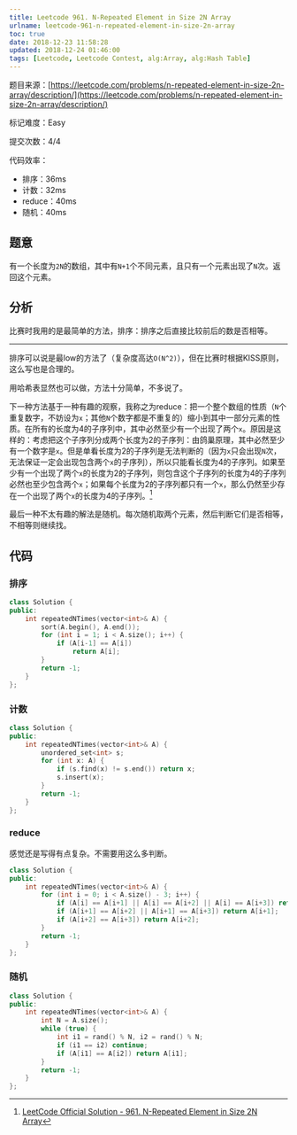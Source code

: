 ```yaml
---
title: Leetcode 961. N-Repeated Element in Size 2N Array
urlname: leetcode-961-n-repeated-element-in-size-2n-array
toc: true
date: 2018-12-23 11:58:28
updated: 2018-12-24 01:46:00
tags: [Leetcode, Leetcode Contest, alg:Array, alg:Hash Table]
---
```


题目来源：[https://leetcode.com/problems/n-repeated-element-in-size-2n-array/description/](https://leetcode.com/problems/n-repeated-element-in-size-2n-array/description/)

标记难度：Easy

提交次数：4/4

代码效率：

* 排序：36ms
* 计数：32ms
* reduce：40ms
* 随机：40ms

## 题意

有一个长度为`2N`的数组，其中有`N+1`个不同元素，且只有一个元素出现了`N`次。返回这个元素。

## 分析

比赛时我用的是最简单的方法，排序：排序之后直接比较前后的数是否相等。

---

排序可以说是最low的方法了（复杂度高达`O(N^2)`），但在比赛时根据KISS原则，这么写也是合理的。

用哈希表显然也可以做，方法十分简单，不多说了。

下一种方法基于一种有趣的观察，我称之为reduce：把一个整个数组的性质（`N`个重复数字，不妨设为`x`；其他`N`个数字都是不重复的）缩小到其中一部分元素的性质。在所有的长度为4的子序列中，其中必然至少有一个出现了两个`x`。原因是这样的：考虑把这个子序列分成两个长度为2的子序列：由鸽巢原理，其中必然至少有一个数字是`x`。但是单看长度为2的子序列是无法判断的（因为`x`只会出现`N`次，无法保证一定会出现包含两个`x`的子序列），所以只能看长度为4的子序列。如果至少有一个出现了两个`x`的长度为2的子序列，则包含这个子序列的长度为4的子序列必然也至少包含两个`x`；如果每个长度为2的子序列都只有一个`x`，那么仍然至少存在一个出现了两个`x`的长度为4的子序列。[^solution]

[^solution]: [LeetCode Official Solution - 961. N-Repeated Element in Size 2N Array](https://leetcode.com/problems/n-repeated-element-in-size-2n-array/discuss/208317/C++-2-lines-O(4)-or-O-(1))

最后一种不太有趣的解法是随机。每次随机取两个元素，然后判断它们是否相等，不相等则继续找。

## 代码

### 排序

```cpp
class Solution {
public:
    int repeatedNTimes(vector<int>& A) {
        sort(A.begin(), A.end());
        for (int i = 1; i < A.size(); i++) {
            if (A[i-1] == A[i])
                return A[i];
        }
        return -1;
    }
};
```

### 计数

```cpp
class Solution {
public:
    int repeatedNTimes(vector<int>& A) {
        unordered_set<int> s;
        for (int x: A) {
            if (s.find(x) != s.end()) return x;
            s.insert(x);
        }
        return -1;
    }
};
```

### reduce

感觉还是写得有点复杂。不需要用这么多判断。

```cpp
class Solution {
public:
    int repeatedNTimes(vector<int>& A) {
        for (int i = 0; i < A.size() - 3; i++) {
            if (A[i] == A[i+1] || A[i] == A[i+2] || A[i] == A[i+3]) return A[i];
            if (A[i+1] == A[i+2] || A[i+1] == A[i+3]) return A[i+1];
            if (A[i+2] == A[i+3]) return A[i+2];
        }
        return -1;
    }
};
```

### 随机

```cpp
class Solution {
public:
    int repeatedNTimes(vector<int>& A) {
        int N = A.size();
        while (true) {
            int i1 = rand() % N, i2 = rand() % N;
            if (i1 == i2) continue;
            if (A[i1] == A[i2]) return A[i1];
        }
        return -1;
    }
};
```